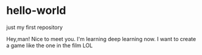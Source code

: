# hello-world
just my first repository

Hey,man! Nice to meet you. I'm learning deep learning now.
I want to create a game like the one in the film <Player Ready> LOL
